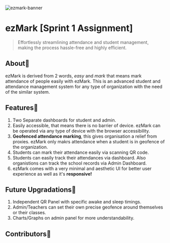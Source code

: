 ![ezmark-banner](https://github.com/Atharv-110/ezmark/assets/87393095/e9ca6743-0b9e-45c4-8401-7d1a17f1f84d)
# ezMark [Sprint 1 Assignment]
> Effortlessly streamlining attendance and student management, making the process hassle-free and highly efficient.

## About📝
ezMark is derived from 2 words, *easy* and *mark* that means mark attendance of people easily with ezMark. This is an advanced student and attendance management system for any type of organization with the need of the similar system.

## Features📱
1. Two Separate dashboards for student and admin.
2. Easily accessible, that means there is no barrier of device. ezMark can be operated via any type of device with the browser accessibility.
3. **Geofenced attendance marking**, this gives organisation a relief from proxies. ezMark only makrs attendance when a student is in geofence of the organization.
4. Students can mark their attendance easily via scanning QR code.
5. Students can easily track their attendances via dashboard. Also organistions can track the school records via Admin Dashboard.
6. ezMark comes with a very minimal and aesthetic UI for better user experience as well as it's **responsive!**

## Future Upgradations🚀
1. Independent QR Panel with specific awake and sleep timings.
2. Admin/Teachers can set their own precise geofence around themselves or their classes.
3. Charts/Graphs on admin panel for more understandability.

## Contributors👥
<a href="https://github.com/ruffinh22/graphs/contributors">
</a>

